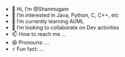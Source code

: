 - 👋 Hi, I’m @Shanmugam
- 👀 I’m interested in Java, Python, C, C++, etc
- 🌱 I’m currently learning AI/ML
- 💞️ I’m looking to collaborate on Dev activities
- 📫 How to reach me ...
- 😄 Pronouns: ...
- ⚡ Fun fact: ...

<!---
shansoft92/shansoft92 is a ✨ special ✨ repository because its `README.md` (this file) appears on your GitHub profile.
You can click the Preview link to take a look at your changes.
--->
